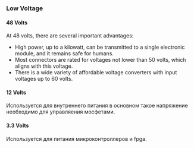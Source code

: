 ### Low Voltage

#### 48 Volts

At 48 volts, there are several important advantages:

- High power, up to a kilowatt, can be transmitted to a single electronic module, and it remains safe for humans.
- Most connectors are rated for voltages not lower than 50 volts, which aligns with this voltage.
- There is a wide variety of affordable voltage converters with input voltages up to 60 volts.

#### 12 Volts
Используется для внутреннего питания в основном такое напряжение необходимо
для управляения мосфетами.

#### 3.3 Volts
Используется для питания микроконтроллеров и fpga.